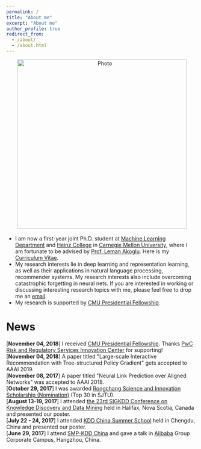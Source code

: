 ```yaml
---
permalink: /
title: "About me"
excerpt: "About me"
author_profile: true
redirect_from: 
  - /about/
  - /about.html
---
```


<p align="center">
  <img src="https://xjwangsjtu.github.io/files/XuejianWang.jpeg?raw=true" alt="Photo" style="width: 450px;"/>
</p>


* I am now a first-year joint Ph.D. student at [Machine Learning Department](https://www.ml.cmu.edu) and [Heinz College](https://www.heinz.cmu.edu) in [Carnegie Mellon University](https://www.cmu.edu), where I am fortunate to be advised by [Prof. Leman Akoglu](http://www.andrew.cmu.edu/user/lakoglu/index.html). Here is my [Curriculum Vitae](http://xjwangsjtu.github.io/files/Wang.pdf).
* My research interests lie in deep learning and representation learning, as well as their applications in natural language processing, recommender systems. My research interests also include overcoming catastrophic forgetting in neural nets. If you are interested in working or discussing interesting research topics with me, please feel free to drop me an <a href="mailto:xuejianw@andrew.cmu.edu">email</a>.
* My research is supported by [CMU Presidential Fellowship](https://www.cmu.edu/leadership/pres-fellow-scholar/).

News
===
[<b>November 04, 2018</b>] I received [CMU Presidential Fellowship](https://www.cmu.edu/leadership/pres-fellow-scholar/). Thanks [PwC Risk and Regulatory Services Innovation Center](https://www.cmu.edu/risk-reg-center/index.html) for supporting!  
[<b>November 04, 2018</b>] A paper titled "Large-scale Interactive Recommendation with Tree-structured Policy Gradient" gets accepted to AAAI 2019.  
[<b>November 08, 2017</b>] A paper titled "Neural Link Prediction over Aligned Networks" was accepted to AAAI 2018.  
[<b>October 29, 2017</b>] I was awarded [Rongchang Science and Innovation Scholarship (Nomination)](http://xsb.seiee.sjtu.edu.cn/xsb/info/12988.htm) (Top 30 in SJTU).  
[<b>August 13-19, 2017</b>] I attended [the 23rd SIGKDD Conference on Knowledge Discovery and Data Mining](http://http://www.kdd.org/kdd2017/) held in Halifax, Nova Scotia, Canada and presented our poster.  
[<b>July 22 - 24, 2017</b>] I attended [KDD China Summer School](http://http://kddchina.org/#/Content/summerschool) held in Chengdu, China and presented our poster.  
[<b>June 29, 2017</b>] I attend [SMP-KDD China](https://aminer.org/conf/dm2017/) and gave a talk in [Alibaba](http://www.alibaba.com) Group Corporate Campus, Hangzhou, China.  